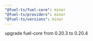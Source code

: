 ```yaml
---
"@fuel-ts/fuel-core": minor
"@fuel-ts/providers": minor
"@fuel-ts/versions": minor
---
```


upgrade fuel-core from 0.20.3 to 0.20.4
